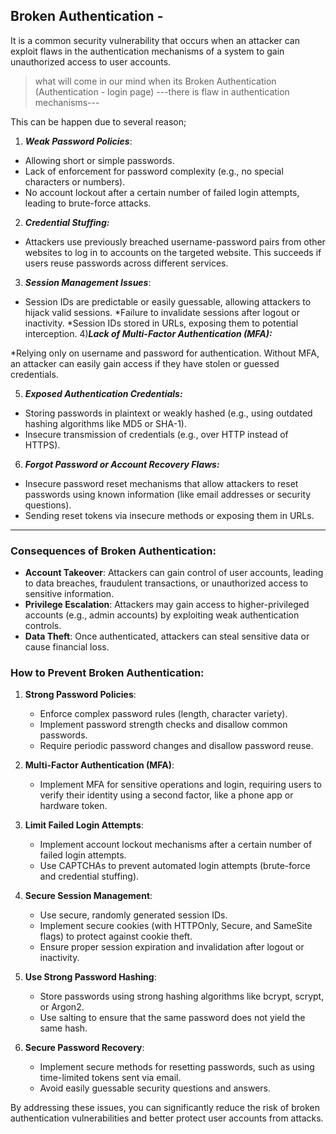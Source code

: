## Broken Authentication -
It is a common security vulnerability that occurs when an attacker can exploit flaws in the authentication mechanisms of a system to gain unauthorized access to user accounts.
> what will come in our mind when its Broken Authentication (Authentication - login page) ---there is flaw in authentication mechanisms---

This can be happen due to several reason;
1) ***Weak Password Policies***:
* Allowing short or simple passwords.
* Lack of enforcement for password complexity (e.g., no special characters or numbers).
* No account lockout after a certain number of failed login attempts, leading to brute-force attacks.

2) ***Credential Stuffing:***
* Attackers use previously breached username-password pairs from other websites to log in to accounts on the targeted website. This succeeds if users reuse passwords across different services.

3) ***Session Management Issues***:
* Session IDs are predictable or easily guessable, allowing attackers to hijack valid sessions.
*Failure to invalidate sessions after logout or inactivity.
*Session IDs stored in URLs, exposing them to potential interception.
4)***Lack of Multi-Factor Authentication (MFA):***

*Relying only on username and password for authentication. Without MFA, an attacker can easily gain access if they have stolen or guessed credentials.

5) ***Exposed Authentication Credentials:***

* Storing passwords in plaintext or weakly hashed (e.g., using outdated hashing algorithms like MD5 or SHA-1).
* Insecure transmission of credentials (e.g., over HTTP instead of HTTPS).
  
6) ***Forgot Password or Account Recovery Flaws:***

* Insecure password reset mechanisms that allow attackers to reset passwords using known information (like email addresses or security questions).
* Sending reset tokens via insecure methods or exposing them in URLs.
---------------------------
### Consequences of Broken Authentication:
- **Account Takeover**: Attackers can gain control of user accounts, leading to data breaches, fraudulent transactions, or unauthorized access to sensitive information.
- **Privilege Escalation**: Attackers may gain access to higher-privileged accounts (e.g., admin accounts) by exploiting weak authentication controls.
- **Data Theft**: Once authenticated, attackers can steal sensitive data or cause financial loss.

### How to Prevent Broken Authentication:
1. **Strong Password Policies**:
   - Enforce complex password rules (length, character variety).
   - Implement password strength checks and disallow common passwords.
   - Require periodic password changes and disallow password reuse.

2. **Multi-Factor Authentication (MFA)**:
   - Implement MFA for sensitive operations and login, requiring users to verify their identity using a second factor, like a phone app or hardware token.

3. **Limit Failed Login Attempts**:
   - Implement account lockout mechanisms after a certain number of failed login attempts.
   - Use CAPTCHAs to prevent automated login attempts (brute-force and credential stuffing).

4. **Secure Session Management**:
   - Use secure, randomly generated session IDs.
   - Implement secure cookies (with HTTPOnly, Secure, and SameSite flags) to protect against cookie theft.
   - Ensure proper session expiration and invalidation after logout or inactivity.

5. **Use Strong Password Hashing**:
   - Store passwords using strong hashing algorithms like bcrypt, scrypt, or Argon2.
   - Use salting to ensure that the same password does not yield the same hash.

6. **Secure Password Recovery**:
   - Implement secure methods for resetting passwords, such as using time-limited tokens sent via email.
   - Avoid easily guessable security questions and answers.

By addressing these issues, you can significantly reduce the risk of broken authentication vulnerabilities and better protect user accounts from attacks.














